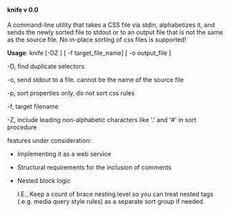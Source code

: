 #### knife v 0.0

A command-line utility that takes a CSS file via stdin, alphabetizes it, and sends the newly sorted file to stdout or to an output file that is not the same as the source file. No in-place sorting of css files is supported!
 
**Usage**: knife [-DZ ] [ -f target_file_name] [ -o output_file ] 

-D, find duplicate selectors

-o, send stdout to a file. cannot be the name of the source file

-p, sort properties only, do not sort css rules

-f, target filename

-Z, include leading non-alphabetic characters like '.' and '#' in sort procedure



features under consideration:

+ Implementing it as a web service

+ Structural requirements for the inclusion of comments

+ Nested block logic

  I.E., Keep a count of brace nesting level so you can treat nested tags (.e.g. media query style rules) as a separate sort group if needed.
